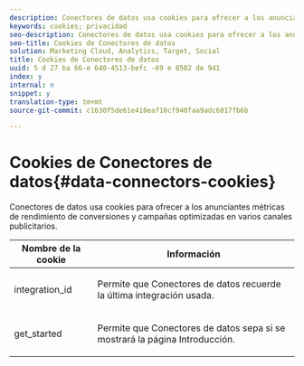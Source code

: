 ```yaml
---
description: Conectores de datos usa cookies para ofrecer a los anunciantes métricas de rendimiento de conversiones y campañas optimizadas en varios canales publicitarios.
keywords: cookies; privacidad
seo-description: Conectores de datos usa cookies para ofrecer a los anunciantes métricas de rendimiento de conversiones y campañas optimizadas en varios canales publicitarios.
seo-title: Cookies de Conectores de datos
solution: Marketing Cloud, Analytics, Target, Social
title: Cookies de Conectores de datos
uuid: 5 d 27 ba 66-e 640-4513-befc -69 e 8502 de 941
index: y
internal: n
snippet: y
translation-type: tm+mt
source-git-commit: c1630f5de61e410eaf10cf940faa9adc6017fb6b

---
```



# Cookies de Conectores de datos{#data-connectors-cookies}

Conectores de datos usa cookies para ofrecer a los anunciantes métricas de rendimiento de conversiones y campañas optimizadas en varios canales publicitarios.

<table id="table_54B402C6E19C4A70B1E27BC9DFF776EB"> 
 <thead> 
  <tr> 
   <th colname="col1" class="entry"> Nombre de la cookie </th> 
   <th colname="col2" class="entry"> Información </th> 
  </tr> 
 </thead>
 <tbody> 
  <tr> 
   <td colname="col1"> <p>integration_id </p> </td> 
   <td colname="col2"> <p>Permite que Conectores de datos recuerde la última integración usada. </p> </td> 
  </tr> 
  <tr> 
   <td colname="col1"> <p>get_started </p> </td> 
   <td colname="col2"> <p>Permite que Conectores de datos sepa si se mostrará la página <span class="wintitle">Introducción</span>. </p> </td> 
  </tr> 
 </tbody> 
</table>

